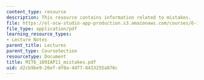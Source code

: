 ```yaml
---
content_type: resource
description: This resource contains information related to mistakes.
file: https://ol-ocw-studio-app-production.s3.amazonaws.com/courses/6-189-a-gentle-introduction-to-programming-using-python-january-iap-2011/d2cb9be926efdf0a4df78433255a876c_MIT6_189IAP11_mistakes.pdf
file_type: application/pdf
learning_resource_types:
- Lecture Notes
parent_title: Lectures
parent_type: CourseSection
resourcetype: Document
title: MIT6_189IAP11_mistakes.pdf
uid: d2cb9be9-26ef-df0a-4df7-8433255a876c
---
```

